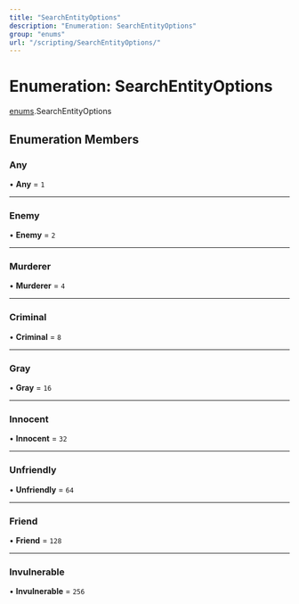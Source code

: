 ```yaml
---
title: "SearchEntityOptions"
description: "Enumeration: SearchEntityOptions"
group: "enums"
url: "/scripting/SearchEntityOptions/"
---
```


# Enumeration: SearchEntityOptions

[enums](/scripting/globals).SearchEntityOptions

## Enumeration Members

### Any

• **Any** = ``1``

___

### Enemy

• **Enemy** = ``2``

___

### Murderer

• **Murderer** = ``4``

___

### Criminal

• **Criminal** = ``8``

___

### Gray

• **Gray** = ``16``

___

### Innocent

• **Innocent** = ``32``

___

### Unfriendly

• **Unfriendly** = ``64``

___

### Friend

• **Friend** = ``128``

___

### Invulnerable

• **Invulnerable** = ``256``
